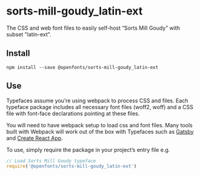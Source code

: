 
# sorts-mill-goudy_latin-ext

The CSS and web font files to easily self-host “Sorts Mill Goudy” with subset "latin-ext".

## Install

`npm install --save @openfonts/sorts-mill-goudy_latin-ext`

## Use

Typefaces assume you’re using webpack to process CSS and files. Each typeface
package includes all necessary font files (woff2, woff) and a CSS file with
font-face declarations pointing at these files.

You will need to have webpack setup to load css and font files. Many tools built
with Webpack will work out of the box with Typefaces such as [Gatsby](https://github.com/gatsbyjs/gatsby)
and [Create React App](https://github.com/facebookincubator/create-react-app).

To use, simply require the package in your project’s entry file e.g.

```javascript
// Load Sorts Mill Goudy typeface
require('@openfonts/sorts-mill-goudy_latin-ext')
```
